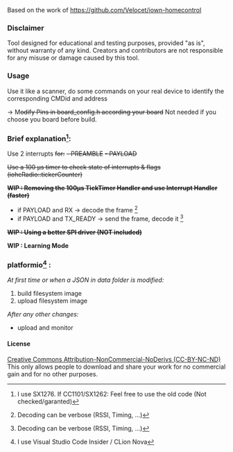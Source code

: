 Based on the work of https://github.com/Velocet/iown-homecontrol

### **Disclaimer**  
Tool designed for educational and testing purposes, provided "as is", without warranty of any kind. Creators and contributors are not responsible for any misuse or damage caused by this tool.

### Usage

Use it like a scanner, do some commands on your real device to identify the corresponding CMDid and address

-> M~~odify Pins in board_config.h according your board~~
Not needed if you choose you board before build.

### Brief explanation[^1]:

Use 2 interrupts ~~for:~~
  ~~- PREAMBLE~~
  ~~- PAYLOAD~~

~~Use a 100 µs timer to check state of interrupts & flags (iohcRadio::tickerCounter)~~

**~~WIP : Removing the 100µs TickTimer Handler and use Interrupt Handler (faster)~~**
  - if PAYLOAD and RX -> decode the frame [^3]
  - if PAYLOAD and TX_READY -> send the frame, decode it [^3]

**~~WIP : Using a better SPI driver (NOT included)~~**

**WIP : Learning Mode**

### platformio[^2] :
_At first time or when a JSON in data folder is modified:_
  1. build filesystem image
  2. upload filesystem image
     
_After any other changes:_  
  - upload and monitor

[^1]: I use SX1276. If CC1101/SX1262: Feel free to use the old code (Not checked/garanted)
[^2]: I use Visual Studio Code Insider / CLion Nova
[^3]: Decoding can be verbose (RSSI, Timing, ...)

#### **License**

[Creative Commons Attribution-NonCommercial-NoDerivs (CC-BY-NC-ND)](http://creativecommons.org/licenses/by-nc-nd/4.0/)
This only allows people to download and share your work for no commercial gain and for no other purposes.